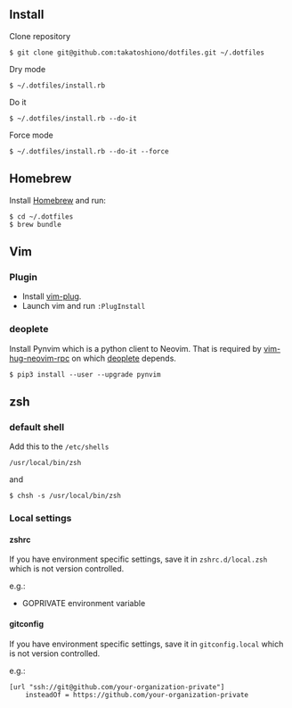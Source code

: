 ## Install

Clone repository

```
$ git clone git@github.com:takatoshiono/dotfiles.git ~/.dotfiles
```

Dry mode

```
$ ~/.dotfiles/install.rb
```

Do it

```
$ ~/.dotfiles/install.rb --do-it
```

Force mode

```
$ ~/.dotfiles/install.rb --do-it --force
```

## Homebrew

Install [Homebrew](http://brew.sh/) and run:
```
$ cd ~/.dotfiles
$ brew bundle
```

## Vim

### Plugin

- Install [vim-plug](https://github.com/junegunn/vim-plug).
- Launch vim and run `:PlugInstall`

### deoplete

Install Pynvim which is a python client to Neovim.
That is required by [vim-hug-neovim-rpc](https://github.com/roxma/vim-hug-neovim-rpc) on which [deoplete](https://github.com/Shougo/deoplete.nvim) depends.

```
$ pip3 install --user --upgrade pynvim
```

## zsh

### default shell

Add this to the `/etc/shells`

```
/usr/local/bin/zsh
```

and

```
$ chsh -s /usr/local/bin/zsh
```

### Local settings

#### zshrc

If you have environment specific settings, save it in `zshrc.d/local.zsh` which is not version controlled.

e.g.:
- GOPRIVATE environment variable

#### gitconfig

If you have environment specific settings, save it in `gitconfig.local` which is not version controlled.

e.g.:
```
[url "ssh://git@github.com/your-organization-private"]
	insteadOf = https://github.com/your-organization-private
```
